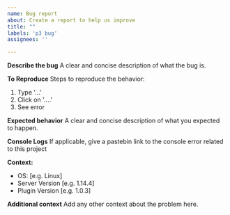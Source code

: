 ```yaml
---
name: Bug report
about: Create a report to help us improve
title: ""
labels: 'p3 bug'
assignees: ''

---
```


**Describe the bug**
A clear and concise description of what the bug is.

**To Reproduce**
Steps to reproduce the behavior:
1. Type '...'
2. Click on '....'
3. See error

**Expected behavior**
A clear and concise description of what you expected to happen.

**Console Logs**
If applicable, give a pastebin link to the console error related to this project

**Context:**
- OS: [e.g. Linux]
- Server Version [e.g. 1.14.4]
- Plugin Version [e.g. 1.0.3]

**Additional context**
Add any other context about the problem here.
